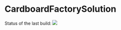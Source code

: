 # CardboardFactorySolution

Status of the last build: <img src="http://teamcity:8080/app/rest/builds/buildType:(id:CardboardFactorySolution_Build)/statusIcon"/>
